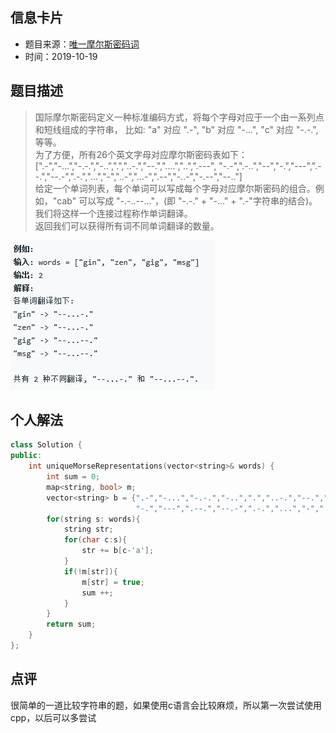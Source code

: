 ## 信息卡片
* 题目来源：[唯一摩尔斯密码词](https://leetcode-cn.com/problems/unique-morse-code-words/)
* 时间：2019-10-19



## 题目描述
> 国际摩尔斯密码定义一种标准编码方式，将每个字母对应于一个由一系列点和短线组成的字符串， 
比如: "a" 对应 ".-", "b" 对应 "-...", "c" 对应 "-.-.", 等等。<br>
为了方便，所有26个英文字母对应摩尔斯密码表如下：<br>
[".-","-...","-.-.","-..",".","..-.","--.","....","..",".---",
"-.-",".-..","--","-.","---",".--.","--.-",".-.","...","-","..-","...-",".--","-..-","-.--","--.."]<br>
给定一个单词列表，每个单词可以写成每个字母对应摩尔斯密码的组合。例如，"cab" 可以写成
"-.-..--..."，(即 "-.-." + "-..." + ".-"字符串的结合)。我们将这样一个连接过程称作单词翻译。<br>
返回我们可以获得所有词不同单词翻译的数量。

![](https://github.com/square-coder/LeetCode-/blob/master/pic/804.PNG)


## 个人解法
```cpp
class Solution {
public:
    int uniqueMorseRepresentations(vector<string>& words) {
        int sum = 0;
        map<string, bool> m;
        vector<string> b = {".-","-...","-.-.","-..",".","..-.","--.","....","..",".---","-.-",".-..","--",
                            "-.","---",".--.","--.-",".-.","...","-","..-","...-",".--","-..-","-.--","--.."};
        for(string s: words){
            string str;
            for(char c:s){
                str += b[c-'a'];
            }
            if(!m[str]){
                m[str] = true;
                sum ++;
            }
        }
        return sum;
    }
};
``` 

## 点评
很简单的一道比较字符串的题，如果使用c语言会比较麻烦，所以第一次尝试使用cpp，以后可以多尝试
